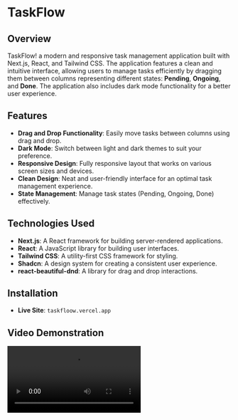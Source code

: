 # TaskFlow

## Overview

TaskFlow! a modern and responsive task management application built with Next.js, React, and Tailwind CSS. The application features a clean and intuitive interface, allowing users to manage tasks efficiently by dragging them between columns representing different states: **Pending**, **Ongoing**, and **Done**. The application also includes dark mode functionality for a better user experience.

## Features

- **Drag and Drop Functionality**: Easily move tasks between columns using drag and drop.
- **Dark Mode**: Switch between light and dark themes to suit your preference.
- **Responsive Design**: Fully responsive layout that works on various screen sizes and devices.
- **Clean Design**: Neat and user-friendly interface for an optimal task management experience.
- **State Management**: Manage task states (Pending, Ongoing, Done) effectively.

## Technologies Used

- **Next.js**: A React framework for building server-rendered applications.
- **React**: A JavaScript library for building user interfaces.
- **Tailwind CSS**: A utility-first CSS framework for styling.
- **Shadcn**: A design system for creating a consistent user experience.
- **react-beautiful-dnd**: A library for drag and drop interactions.

## Installation

- **Live Site**: `taskfloow.vercel.app`

## Video Demonstration

![Video GIF](public/Taskflow.mp4)